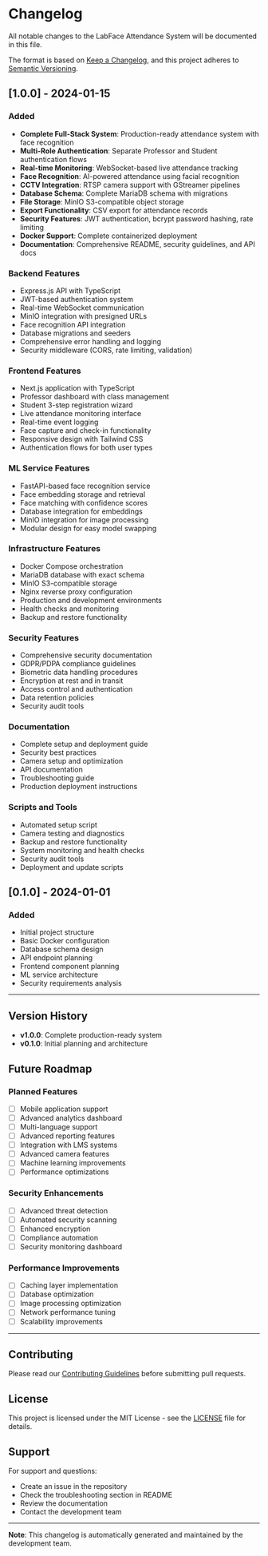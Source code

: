 # Changelog

All notable changes to the LabFace Attendance System will be documented in this file.

The format is based on [Keep a Changelog](https://keepachangelog.com/en/1.0.0/),
and this project adheres to [Semantic Versioning](https://semver.org/spec/v2.0.0.html).

## [1.0.0] - 2024-01-15

### Added
- **Complete Full-Stack System**: Production-ready attendance system with face recognition
- **Multi-Role Authentication**: Separate Professor and Student authentication flows
- **Real-time Monitoring**: WebSocket-based live attendance tracking
- **Face Recognition**: AI-powered attendance using facial recognition
- **CCTV Integration**: RTSP camera support with GStreamer pipelines
- **Database Schema**: Complete MariaDB schema with migrations
- **File Storage**: MinIO S3-compatible object storage
- **Export Functionality**: CSV export for attendance records
- **Security Features**: JWT authentication, bcrypt password hashing, rate limiting
- **Docker Support**: Complete containerized deployment
- **Documentation**: Comprehensive README, security guidelines, and API docs

### Backend Features
- Express.js API with TypeScript
- JWT-based authentication system
- Real-time WebSocket communication
- MinIO integration with presigned URLs
- Face recognition API integration
- Database migrations and seeders
- Comprehensive error handling and logging
- Security middleware (CORS, rate limiting, validation)

### Frontend Features
- Next.js application with TypeScript
- Professor dashboard with class management
- Student 3-step registration wizard
- Live attendance monitoring interface
- Real-time event logging
- Face capture and check-in functionality
- Responsive design with Tailwind CSS
- Authentication flows for both user types

### ML Service Features
- FastAPI-based face recognition service
- Face embedding storage and retrieval
- Face matching with confidence scores
- Database integration for embeddings
- MinIO integration for image processing
- Modular design for easy model swapping

### Infrastructure Features
- Docker Compose orchestration
- MariaDB database with exact schema
- MinIO S3-compatible storage
- Nginx reverse proxy configuration
- Production and development environments
- Health checks and monitoring
- Backup and restore functionality

### Security Features
- Comprehensive security documentation
- GDPR/PDPA compliance guidelines
- Biometric data handling procedures
- Encryption at rest and in transit
- Access control and authentication
- Data retention policies
- Security audit tools

### Documentation
- Complete setup and deployment guide
- Security best practices
- Camera setup and optimization
- API documentation
- Troubleshooting guide
- Production deployment instructions

### Scripts and Tools
- Automated setup script
- Camera testing and diagnostics
- Backup and restore functionality
- System monitoring and health checks
- Security audit tools
- Deployment and update scripts

## [0.1.0] - 2024-01-01

### Added
- Initial project structure
- Basic Docker configuration
- Database schema design
- API endpoint planning
- Frontend component planning
- ML service architecture
- Security requirements analysis

---

## Version History

- **v1.0.0**: Complete production-ready system
- **v0.1.0**: Initial planning and architecture

## Future Roadmap

### Planned Features
- [ ] Mobile application support
- [ ] Advanced analytics dashboard
- [ ] Multi-language support
- [ ] Advanced reporting features
- [ ] Integration with LMS systems
- [ ] Advanced camera features
- [ ] Machine learning improvements
- [ ] Performance optimizations

### Security Enhancements
- [ ] Advanced threat detection
- [ ] Automated security scanning
- [ ] Enhanced encryption
- [ ] Compliance automation
- [ ] Security monitoring dashboard

### Performance Improvements
- [ ] Caching layer implementation
- [ ] Database optimization
- [ ] Image processing optimization
- [ ] Network performance tuning
- [ ] Scalability improvements

---

## Contributing

Please read our [Contributing Guidelines](CONTRIBUTING.md) before submitting pull requests.

## License

This project is licensed under the MIT License - see the [LICENSE](LICENSE) file for details.

## Support

For support and questions:
- Create an issue in the repository
- Check the troubleshooting section in README
- Review the documentation
- Contact the development team

---

**Note**: This changelog is automatically generated and maintained by the development team.

